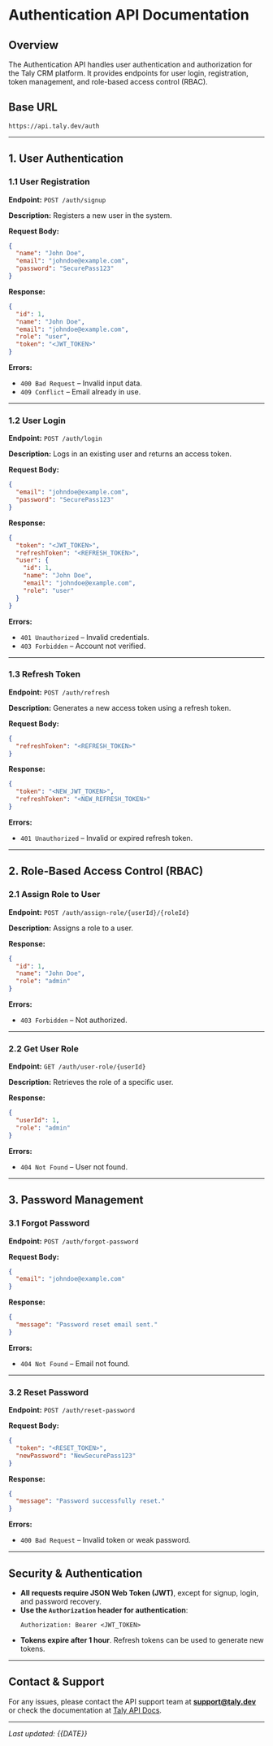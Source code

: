 # Authentication API Documentation

## Overview
The Authentication API handles user authentication and authorization for the Taly CRM platform. It provides endpoints for user login, registration, token management, and role-based access control (RBAC).

## Base URL
```
https://api.taly.dev/auth
```

---

## **1. User Authentication**

### **1.1 User Registration**
**Endpoint:** `POST /auth/signup`

**Description:** Registers a new user in the system.

**Request Body:**
```json
{
  "name": "John Doe",
  "email": "johndoe@example.com",
  "password": "SecurePass123"
}
```

**Response:**
```json
{
  "id": 1,
  "name": "John Doe",
  "email": "johndoe@example.com",
  "role": "user",
  "token": "<JWT_TOKEN>"
}
```

**Errors:**
- `400 Bad Request` – Invalid input data.
- `409 Conflict` – Email already in use.

---

### **1.2 User Login**
**Endpoint:** `POST /auth/login`

**Description:** Logs in an existing user and returns an access token.

**Request Body:**
```json
{
  "email": "johndoe@example.com",
  "password": "SecurePass123"
}
```

**Response:**
```json
{
  "token": "<JWT_TOKEN>",
  "refreshToken": "<REFRESH_TOKEN>",
  "user": {
    "id": 1,
    "name": "John Doe",
    "email": "johndoe@example.com",
    "role": "user"
  }
}
```

**Errors:**
- `401 Unauthorized` – Invalid credentials.
- `403 Forbidden` – Account not verified.

---

### **1.3 Refresh Token**
**Endpoint:** `POST /auth/refresh`

**Description:** Generates a new access token using a refresh token.

**Request Body:**
```json
{
  "refreshToken": "<REFRESH_TOKEN>"
}
```

**Response:**
```json
{
  "token": "<NEW_JWT_TOKEN>",
  "refreshToken": "<NEW_REFRESH_TOKEN>"
}
```

**Errors:**
- `401 Unauthorized` – Invalid or expired refresh token.

---

## **2. Role-Based Access Control (RBAC)**

### **2.1 Assign Role to User**
**Endpoint:** `POST /auth/assign-role/{userId}/{roleId}`

**Description:** Assigns a role to a user.

**Response:**
```json
{
  "id": 1,
  "name": "John Doe",
  "role": "admin"
}
```

**Errors:**
- `403 Forbidden` – Not authorized.

---

### **2.2 Get User Role**
**Endpoint:** `GET /auth/user-role/{userId}`

**Description:** Retrieves the role of a specific user.

**Response:**
```json
{
  "userId": 1,
  "role": "admin"
}
```

**Errors:**
- `404 Not Found` – User not found.

---

## **3. Password Management**

### **3.1 Forgot Password**
**Endpoint:** `POST /auth/forgot-password`

**Request Body:**
```json
{
  "email": "johndoe@example.com"
}
```

**Response:**
```json
{
  "message": "Password reset email sent."
}
```

**Errors:**
- `404 Not Found` – Email not found.

---

### **3.2 Reset Password**
**Endpoint:** `POST /auth/reset-password`

**Request Body:**
```json
{
  "token": "<RESET_TOKEN>",
  "newPassword": "NewSecurePass123"
}
```

**Response:**
```json
{
  "message": "Password successfully reset."
}
```

**Errors:**
- `400 Bad Request` – Invalid token or weak password.

---

## **Security & Authentication**
- **All requests require JSON Web Token (JWT)**, except for signup, login, and password recovery.
- **Use the `Authorization` header for authentication**:
  ```
  Authorization: Bearer <JWT_TOKEN>
  ```
- **Tokens expire after 1 hour**. Refresh tokens can be used to generate new tokens.

---

## **Contact & Support**
For any issues, please contact the API support team at **support@taly.dev** or check the documentation at [Taly API Docs](https://api.taly.dev/docs).

---

_Last updated: {{DATE}}_

